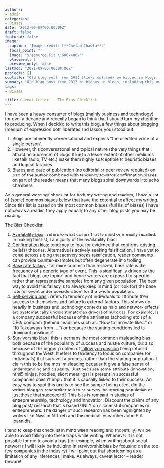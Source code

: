 ```yaml
---
authors:
- admin
categories:
- Biases
date: "2012-06-09T00:00:00Z"
draft: false
featured: false
image:
  caption: 'Image credit: [**Chetan Chawla**]'
  focal_point: ""
  image: "$resource.Fit \"600x400\""
  placement: 2
  preview_only: false
lastmod: "2021-09-05T00:00:00Z"
projects: []
subtitle: "Old blog post from 2012 (links updated) on biases in blogs, including this one. Caveat lector."
summary: "Old blog post from 2012 on biases in blogs, including this one. Caveat lector."
tags:
- Biases

title: Caveat Lector -  The Bias Checklist
---
```


I have been a heavy consumer of blogs (mainly business and technology) for over a decade and recently began to think that I should turn my attention to producing. When I decided to write this blog, a few things about blogging (medium of expression both liberates and lassos you) stood out:

  1. Blogs are inherently conversational and express “the unedited voice of a single person”.
  2. However, this conversational and topical nature (the very things that attract an audience) of blogs (true to a lesser extent of other mediums like talk radio, TV etc.) make them highly susceptible to heuristic biases and logical fallacies.
  3. Biases and ease of publication (no editorial or peer review required) on part of the author combined with tendency towards confirmation biases on part of the reader means that many blogs spiral downwards into echo chambers.

As a general warning/ checklist for both my writing and readers, I have a list of (some) common biases below that have the potential to affect my writing. Since this list is based on the most common biases (full list of biases) I have noticed as a reader, they apply equally to any other blog posts you may be reading.

The Bias Checklist:

   1. [Availability bias](https://www.lesswrong.com/posts/R8cpqD3NA4rZxRdQ4/availability) : refers to what comes first to mind or is easily recalled. In making this list, I am guilty of the availability bias.
   2. [Confirmation bias](https://www.lesswrong.com/posts/mbCccXJuuRBZdXdpH/confirmation-bias-as-misfire-of-normal-bayesian-reasoning): tendency to look for evidence that confirms existing beliefs/ theories. Alternative is actively seeking falsification. I have yet to come across a blog that actively seeks falsification, reader comments can provide counter-examples but often degenerate into trolling.
   3. [Base rate fallacy](https://en.wikipedia.org/wiki/Base_rate_fallacy) : far more common than realized, base rate is the frequency of a generic type of event. This is significantly driven by the fact that blogs are topical and hence writers are exposed to specific rather than representative samples from any given population. The best way to avoid this fallacy is to always keep in mind (or look for) the base rate (of event under consideration) for the whole population.
   4. [Self-serving bias](https://thedecisionlab.com/biases/self-serving-bias/) : refers to tendency of individuals to attribute their success to themselves and failure to external factors. This shows up heavily in business and technology contexts as halo and network effects are systematically underestimated as drivers of success. For example, is a company successful because of the attributes (schooling etc.) of a CEO/ company (behind headlines such as: “How to Innovate like…” or “10 Takeaways from ….”) or because the starting conditions led to dominant positions?
   5. [Survivorship bias](https://www.lesswrong.com/posts/EJ4eT72cEp7ijvQem/follow-your-dreams-as-a-case-study-in-incorrect-thinking) : this is perhaps the most common misleading bias both because of the popularity of success and hustle culture, but also because of the bigger problem of [follow you passion](https://www.calnewport.com/blog/2018/06/30/on-passion-and-its-discontents/) being infused throughout the West. It refers to tendency to focus on companies (or individuals) that survived a process rather than the starting population. I claim this to be the most misleading because it give a false sense of understanding and causality. Just because some attribute (innovation, html5 ninjas, hoodies, short meetings) is present in successful companies doesn’t imply that it is causally linked to their success. An easy way to spot this one is to see the sample being used, did the writer/ blogger/ researcher talk to or survey the starting population or just those that succeeded? This bias is rampant in studies of entrepreneurship, technology and innovation. Discount the claims of any blog post/ research that is based ONLY on successful companies or entrepreneurs. The danger of such research has been highlighted by writers like Nassim N.Taleb and the medical researcher John P.A. Ioannidis.

I tend to keep this checklist in mind when reading and (hopefully) will be able to avoid falling into these traps while writing. Whenever it is not possible for me to avoid a bias (for example, when writing about social networks I will likely be indulging in survivorship bias by focusing on the top few companies in the industry) I will point out that shortcoming as a limitation of any inferences I make. As always, caveat lector – reader beware!



